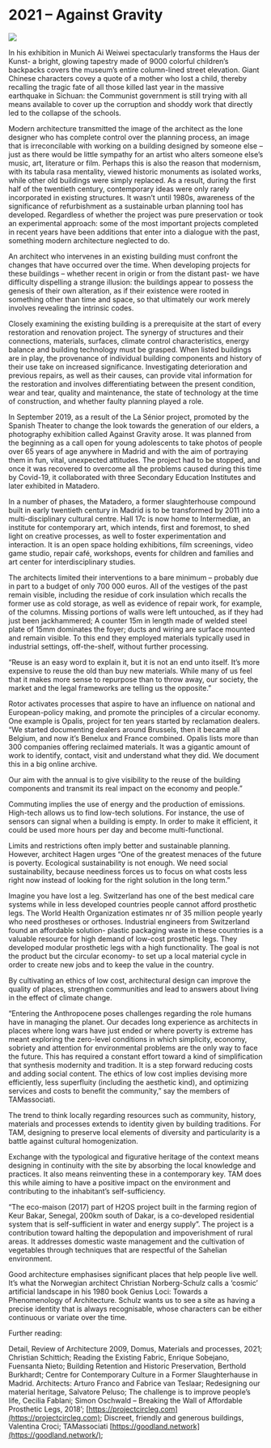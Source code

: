 # **2021 – Against Gravity**

![](https://images.prismic.io/syntia/9d6d92fb-682f-4fb6-88e8-0f5eaefc79dd_navesgravedad-1.jpg?auto=compress,format)

In his exhibition in Munich Ai Weiwei spectacularly transforms the Haus der Kunst- a bright, glowing tapestry made of 9000 colorful children’s backpacks covers the museum’s entire column-lined street elevation. Giant Chinese characters covey a quote of a mother who lost a child, thereby recalling the tragic fate of all those killed last year in the massive earthquake in Sichuan: the Communist government is still trying with all means available to cover up the corruption and shoddy work that directly led to the collapse of the schools.

Modern architecture transmitted the image of the architect as the lone designer who has complete control over the planning process, an image that is irreconcilable with working on a building designed by someone else – just as there would be little sympathy for an artist who alters someone else’s music, art, literature or film. Perhaps this is also the reason that modernism, with its tabula rasa mentality, viewed historic monuments as isolated works, while other old buildings were simply replaced. As a result, during the first half of the twentieth century, contemporary ideas were only rarely incorporated in existing structures. It wasn’t until 1980s, awareness of the significance of refurbishment as a sustainable urban planning tool has developed. Regardless of whether the project was pure preservation or took an experimental approach: some of the most important projects completed in recent years have been additions that enter into a dialogue with the past, something modern architecture neglected to do.

An architect who intervenes in an existing building must confront the changes that have occurred over the time. When developing projects for these buildings – whether recent in origin or from the distant past- we have difficulty dispelling a strange illusion: the buildings appear to possess the genesis of their own alteration, as if their existence were rooted in something other than time and space, so that ultimately our work merely involves revealing the intrinsic codes.

Closely examining the existing building is a prerequisite at the start of every restoration and renovation project. The synergy of structures and their connections, materials, surfaces, climate control characteristics, energy balance and building technology must be grasped. When listed buildings are in play, the provenance of individual building components and history of their use take on increased significance. Investigating deterioration and previous repairs, as well as their causes, can provide vital information for the restoration and involves differentiating between the present condition, wear and tear, quality and maintenance, the state of technology at the time of construction, and whether faulty planning played a role.

In September 2019, as a result of the La Sénior project, promoted by the Spanish Theater to change the look towards the generation of our elders, a photography exhibition called Against Gravity arose. It was planned from the beginning as a call open for young adolescents to take photos of people over 65 years of age anywhere in Madrid and with the aim of portraying them in fun, vital, unexpected attitudes. The project had to be stopped, and once it was recovered to overcome all the problems caused during this time by Covid-19, it collaborated with three Secondary Education Institutes and later exhibited in Matadero.

In a number of phases, the Matadero, a former slaughterhouse compound built in early twentieth century in Madrid is to be transformed by 2011 into a multi-disciplinary cultural centre. Hall 17c is now home to Intermediæ, an institute for contemporary art, which intends, first and foremost, to shed light on creative processes, as well to foster experimentation and interaction. It is an open space holding exhibitions, film screenings, video game studio, repair café, workshops, events for children and families and art center for interdisciplinary studies.

The architects limited their interventions to a bare minimum – probably due in part to a budget of only 700 000 euros. All of the vestiges of the past remain visible, including the residue of cork insulation which recalls the former use as cold storage, as well as evidence of repair work, for example, of the columns. Missing portions of walls were left untouched, as if they had just been jackhammered; A counter 15m in length made of welded steel plate of 15mm dominates the foyer; ducts and wiring are surface mounted and remain visible. To this end they employed materials typically used in industrial settings, off-the-shelf, without further processing.

“Reuse is an easy word to explain it, but it is not an end unto itself. It’s more expensive to reuse the old than buy new materials. While many of us feel that it makes more sense to repurpose than to throw away, our society, the market and the legal frameworks are telling us the opposite.”

Rotor activates processes that aspire to have an influence on national and European-policy making, and promote the principles of a circular economy. One example is Opalis, project for ten years started by reclamation dealers. “We started documenting dealers around Brussels, then it became all Belgium, and now it’s Benelux and France combined. Opalis lists more than 300 companies offering reclaimed materials. It was a gigantic amount of work to identify, contact, visit and understand what they did. We document this in a big online archive.

Our aim with the annual is to give visibility to the reuse of the building components and transmit its real impact on the economy and people.”

Commuting implies the use of energy and the production of emissions. High-tech allows us to find low-tech solutions. For instance, the use of sensors can signal when a building is empty. In order to make it efficient, it could be used more hours per day and become multi-functional.

Limits and restrictions often imply better and sustainable planning. However, architect Hagen urges “One of the greatest menaces of the future is poverty. Ecological sustainability is not enough. We need social sustainability, because neediness forces us to focus on what costs less right now instead of looking for the right solution in the long term.”

Imagine you have lost a leg. Switzerland has one of the best medical care systems while in less developed countries people cannot afford prosthetic legs. The World Health Organization estimates nr of 35 million people yearly who need prostheses or orthoses. Industrial engineers from Switzerland found an affordable solution- plastic packaging waste in these countries is a valuable resource for high demand of low-cost prosthetic legs. They developed modular prosthetic legs with a high functionality. The goal is not the product but the circular economy- to set up a local material cycle in order to create new jobs and to keep the value in the country.

By cultivating an ethics of low cost, architectural design can improve the quality of places, strengthen communities and lead to answers about living in the effect of climate change.

“Entering the Anthropocene poses challenges regarding the role humans have in managing the planet. Our decades long experience as architects in places where long wars have just ended or where poverty is extreme has meant exploring the zero-level conditions in which simplicity, economy, sobriety and attention for environmental problems are the only way to face the future. This has required a constant effort toward a kind of simplification that synthesis modernity and tradition. It is a step forward reducing costs and adding social content. The ethics of low cost implies devising more efficiently, less superfluity (including the aesthetic kind), and optimizing services and costs to benefit the community,” say the members of TAMassociati.

The trend to think locally regarding resources such as community, history, materials and processes extends to identity given by building traditions. For TAM, designing to preserve local elements of diversity and particularity is a battle against cultural homogenization.

Exchange with the typological and figurative heritage of the context means designing in continuity with the site by absorbing the local knowledge and practices. It also means reinventing these in a contemporary key. TAM does this while aiming to have a positive impact on the environment and contributing to the inhabitant’s self-sufficiency.

“The eco-maison (2017) part of H2OS project built in the farming region of Keur Bakar, Senegal, 200km south of Dakar, is a co-developed residential system that is self-sufficient in water and energy supply”. The project is a contribution toward halting the depopulation and impoverishment of rural areas. It addresses domestic waste management and the cultivation of vegetables through techniques that are respectful of the Sahelian environment.

Good architecture emphasises significant places that help people live well. It’s what the Norwegian architect Christian Norberg-Schulz calls a ‘cosmic’ artificial landscape in his 1980 book Genius Loci: Towards a Phenomenology of Architecture. Schulz wants us to see a site as having a precise identity that is always recognisable, whose characters can be either continuous or variate over the time.

Further reading:

Detail, Review of Architecture 2009, Domus, Materials and processes, 2021; Christian Schittich; Reading the Existing Fabric, Enrique Sobejano, Fuensanta Nieto; Building Retention and Historic Preservation, Berthold Burkhardt; Centre for Contemporary Culture in a Former Slaughterhause in Madrid. Architects: Arturo Franco and Fabrice van Teslaar; Redesigning our material heritage, Salvatore Peluso; The challenge is to improve people’s life, Cecilia Fablani; Simon Oschwald – Breaking the Wall of Affordable Prosthetic Legs, 2018’; [https://projectcircleg.com](https://projectcircleg.com); Discreet, friendly and generous buildings, Valentina Croci; TAMassociati [https://goodland.network](https://goodland.network/);